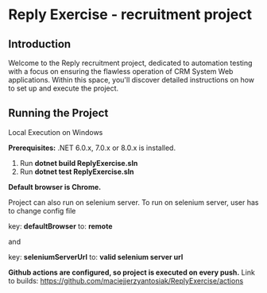 # Reply Exercise - recruitment project
## Introduction
Welcome to the Reply recruitment project, dedicated to automation testing with a focus on ensuring the flawless operation of CRM System Web applications. Within this space, you'll discover detailed instructions on how to set up and execute the project.
    
## Running the Project
Local Execution on Windows

**Prerequisites:**
.NET 6.0.x, 7.0.x or 8.0.x is installed.

  1. Run **dotnet build ReplyExercise.sln**
  2. Run **dotnet test ReplyExercise.sln**

**Default browser is Chrome.**

Project can also run on selenium server. To run on selenium server, user has to change config file 

key: **defaultBrowser** to: **remote** 

and 

key: **seleniumServerUrl** to: **valid selenium server url**

**Github actions are configured, so project is executed on every push.**
Link to builds: https://github.com/maciejjerzyantosiak/ReplyExercise/actions
